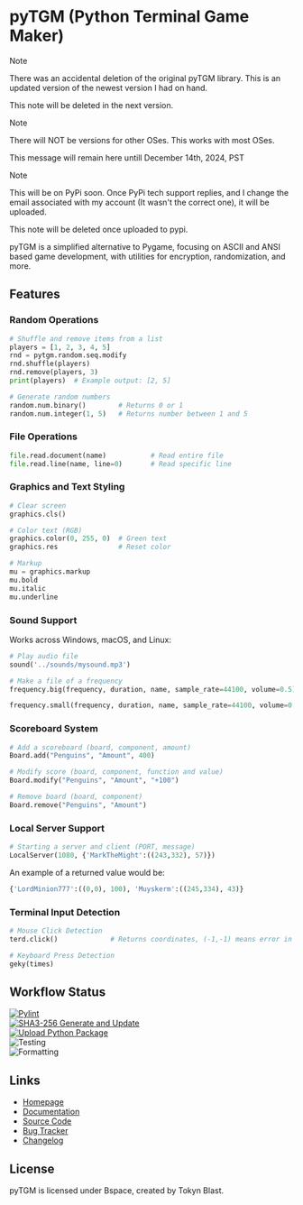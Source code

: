 # pyTGM (Python Terminal Game Maker)

>[!NOTE]
> There was an accidental deletion of the original pyTGM library. This is an updated version of the newest version I had on hand.
>
>This note will be deleted in the next version.

>[!NOTE]
> There will NOT be versions for other OSes.
> This works with most OSes.
>
> This message will remain here untill December 14th, 2024, PST

>[!NOTE]
>This will be on PyPi soon. Once PyPi tech support replies, and I change the email associated with my account (It wasn't the correct one), it will be uploaded.
>
>This note will be deleted once uploaded to pypi.

pyTGM is a simplified alternative to Pygame, focusing on ASCII and ANSI based game development, with utilities for encryption, randomization, and more.

## Features

### Random Operations
```python
# Shuffle and remove items from a list
players = [1, 2, 3, 4, 5]
rnd = pytgm.random.seq.modify
rnd.shuffle(players)
rnd.remove(players, 3)
print(players)  # Example output: [2, 5]

# Generate random numbers
random.num.binary()        # Returns 0 or 1
random.num.integer(1, 5)   # Returns number between 1 and 5
```

### File Operations
```python
file.read.document(name)           # Read entire file
file.read.line(name, line=0)       # Read specific line
```

### Graphics and Text Styling
```python
# Clear screen
graphics.cls()

# Color text (RGB)
graphics.color(0, 255, 0)  # Green text
graphics.res               # Reset color

# Markup
mu = graphics.markup
mu.bold
mu.italic
mu.underline
```

### Sound Support
Works across Windows, macOS, and Linux:
```python
# Play audio file
sound('../sounds/mysound.mp3')

# Make a file of a frequency
frequency.big(frequency, duration, name, sample_rate=44100, volume=0.5)

frequency.small(frequency, duration, name, sample_rate=44100, volume=0.5)
```

### Scoreboard System
```python
# Add a scoreboard (board, component, amount)
Board.add("Penguins", "Amount", 400)

# Modify score (board, component, function and value)
Board.modify("Penguins", "Amount", "+100")

# Remove board (board, component)
Board.remove("Penguins", "Amount")
```

### Local Server Support
```python
# Starting a server and client (PORT, message)
LocalServer(1080, {'MarkTheMight':((243,332), 57)})
```
An example of a returned value would be:
```python
{'LordMinion777':((0,0), 100), 'Muyskerm':((245,334), 43)}
```

### Terminal Input Detection
```python
# Mouse Click Detection
terd.click()             # Returns coordinates, (-1,-1) means error in press

# Keyboard Press Detection
geky(times)
```

## Workflow Status
[![Pylint](https://github.com/TokynBlast/pyTGM/actions/workflows/pylint.yml/badge.svg)](https://github.com/TokynBlast/pyTGM/actions/workflows/pylint.yml)<br>
[![SHA3-256 Generate and Update](https://github.com/TokynBlast/pyTGM/actions/workflows/generate-sha3-hashes.yml/badge.svg)](https://github.com/TokynBlast/pyTGM/actions/workflows/generate-sha3-hashes.yml)<br>
[![Upload Python Package](https://github.com/TokynBlast/pyTGM/actions/workflows/python-publish.yml/badge.svg)](https://github.com/TokynBlast/pyTGM/actions/workflows/python-publish.yml)<br>
![Testing](https://img.shields.io/badge/testing-pytest-yellow?style=for-the-badge)<br>
![Formatting](https://img.shields.io/badge/formatting-Black-yellow?style=for-the-badge)<br>

## Links
- [Homepage](https://pytgm.tokynblast.space/home)
- [Documentation](https://pytgm.tokynblast.space/documentation/use)
- [Source Code](https://github.com/TokynBlast/pyTGM/tree/main)
- [Bug Tracker](https://github.com/TokynBlast/pyTGM/issues)
- [Changelog](https://github.com/TokynBlast/pyTGM/blob/main/CHANGELOG.txt)

## License
pyTGM is licensed under Bspace, created by Tokyn Blast.
